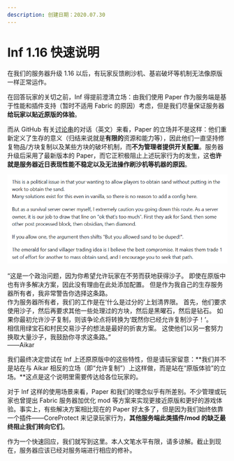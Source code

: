 ```yaml
---
description: 创建日期：2020.07.30
---
```


# Inf 1.16 快速说明

在我们的服务器升级 1.16 以后，有玩家反馈刷沙机、基岩破坏等机制无法像原版一样正常运作。

在回答玩家的关切之前，Inf 得提前澄清立场：由我们使用 Paper 作为服务端是基于性能和插件支持（暂时不适用 Fabric 的原因）考虑，但是我们尽量保证服务器**给玩家以贴近原版的体验**。

而从 GitHub 有关[讨论串](https://github.com/PaperMC/Paper/issues/3724)的对话（英文）来看，Paper 的立场并不是这样：他们重新定义了生存的意义（归结来说就是**有限的**资源和能力等），因此他们一直坚持修复物品/方块复制以及某些方块的破坏机制，而**不为管理者提供开关配置**。服务器升级后采用了最新版本的 Paper，而它正积极阻止上述玩家行为的发生，这**也许就是服务器近日表现性能不稳定以及无法操作刷沙机等机器的原因**。

![Paper 开发者 Aikar 的原文论述](.gitbook/assets/圖片.png)

“这是一个政治问题，因为你希望允许玩家在不劳而获地获得沙子。 即使在原版中也有许多解决方案，因此没有理由在此处添加配置。 但是作为我自己的生存服务器所有者，我非常警告你选择这条路。\
&#x20;作为服务器所有者，我们的工作是在‘什么是过分的’上划清界限。 首先，他们要求使用沙子，然后再要求其他一些处理过的方块，然后是黑曜石，然后是钻石。 如果你最初允许沙子复制，则该争论点将转换为‘既然你已经允许复制沙子！’。 \
相信用绿宝石和村民交易沙子的想法是最好的折衷方案。 这使他们以另一套努力换取大量沙子，我鼓励你寻求这条路。”\
——Aikar

我们最终决定尝试在 Inf 上还原原版中的这些特性，但是请玩家留意：**我们并不是站在与 Aikar 相反的立场（即“允许复制”）上这样做，而是站在“原版体验”的立场。**这点是这个说明里需要传达给各位玩家的。

对于 Inf 这样的使用场景来看，Paper 和我们的理念似乎有所差别。不少管理或玩家也曾提出 Fabric 服务器加优化 mod 等方案来实现更接近原版和更好的游戏体验。事实上，有些解决方案相比现在的 Paper 好太多了，但是因为我们始终依靠一个插件——CoreProtect 来记录玩家行为，**其他服务端此类插件/mod 的缺乏最终阻止我们转向它们**。

作为一个快速回应，我们就写到这里。本人文笔水平有限，请多谅解。截止到现在，服务器应该已经对服务端进行相应的修补。
